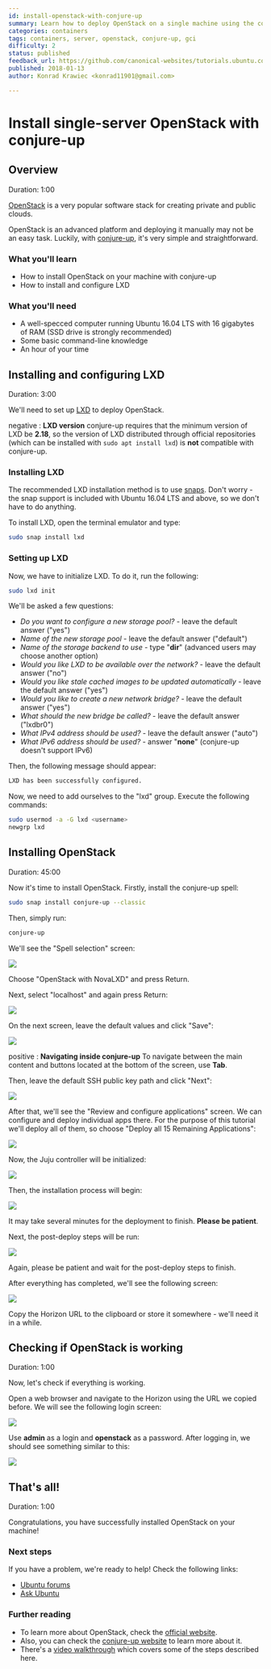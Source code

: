 ```yaml
---
id: install-openstack-with-conjure-up
summary: Learn how to deploy OpenStack on a single machine using the conjure-up spell.
categories: containers
tags: containers, server, openstack, conjure-up, gci
difficulty: 2
status: published
feedback_url: https://github.com/canonical-websites/tutorials.ubuntu.com/issues
published: 2018-01-13
author: Konrad Krawiec <konrad11901@gmail.com>

---
```


# Install single-server OpenStack with conjure-up

## Overview
Duration: 1:00

[OpenStack](https://www.openstack.org) is a very popular software stack for creating private and public clouds.

OpenStack is an advanced platform and deploying it manually may not be an easy task. Luckily, with [conjure-up](https://conjure-up.io), it's very simple and straightforward.

### What you'll learn

- How to install OpenStack on your machine with conjure-up
- How to install and configure LXD

### What you'll need

- A well-specced computer running Ubuntu 16.04 LTS with 16 gigabytes of RAM (SSD drive is strongly recommended)
- Some basic command-line knowledge
- An hour of your time

## Installing and configuring LXD
Duration: 3:00

We'll need to set up [LXD](https://linuxcontainers.org/lxd) to deploy OpenStack.

negative
: **LXD version**
conjure-up requires that the minimum version of LXD be **2.18**, so the version of LXD distributed through official repositories (which can be installed with `sudo apt install lxd`) is **not** compatible with conjure-up.

### Installing LXD

The recommended LXD installation method is to use [snaps](https://snapcraft.io). Don't worry - the snap support is included with Ubuntu 16.04 LTS and above, so we don't have to do anything.

To install LXD, open the terminal emulator and type:

```bash
sudo snap install lxd
```

### Setting up LXD

Now, we have to initialize LXD. To do it, run the following:

```bash
sudo lxd init
```

We'll be asked a few questions:

* *Do you want to configure a new storage pool?* - leave the default answer ("yes")
* *Name of the new storage pool* - leave the default answer ("default")
* *Name of the storage backend to use* - type "**dir**" (advanced users may choose another option)
* *Would you like LXD to be available over the network?* - leave the default answer ("no")
* *Would you like stale cached images to be updated automatically* - leave the default answer ("yes")
* *Would you like to create a new network bridge?* - leave the default answer ("yes")
* *What should the new bridge be called?* - leave the default answer ("lxdbr0")
* *What IPv4 address should be used?* - leave the default answer ("auto")
* *What IPv6 address should be used?* - answer "**none**" (conjure-up doesn't support IPv6)

Then, the following message should appear:

```bash
LXD has been successfully configured.
```

Now, we need to add ourselves to the "lxd" group. Execute the following commands:

```bash
sudo usermod -a -G lxd <username>
newgrp lxd
```

## Installing OpenStack
Duration: 45:00

Now it's time to install OpenStack. Firstly, install the conjure-up spell:

```bash
sudo snap install conjure-up --classic
```

Then, simply run:

```bash
conjure-up
```

We'll see the "Spell selection" screen:

![](./images/conjure-up-1.png)

Choose "OpenStack with NovaLXD" and press Return.

Next, select "localhost" and again press Return:

![](./images/conjure-up-2.png)

On the next screen, leave the default values and click "Save":

![](./images/conjure-up-3.png)

positive
: **Navigating inside conjure-up**
To navigate between the main content and buttons located at the bottom of the screen, use **Tab**.

Then, leave the default SSH public key path and click "Next":

![](./images/conjure-up-4.png)

After that, we'll see the "Review and configure applications" screen. We can configure and deploy individual apps there. For the purpose of this tutorial we'll deploy all of them, so choose "Deploy all 15 Remaining Applications":

![](./images/conjure-up-5.png)

Now, the Juju controller will be initialized:

![](./images/conjure-up-6.png)

Then, the installation process will begin:

![](./images/conjure-up-7.png)

It may take several minutes for the deployment to finish. **Please be patient**.

Next, the post-deploy steps will be run:

![](./images/conjure-up-8.png)

Again, please be patient and wait for the post-deploy steps to finish.

After everything has completed, we'll see the following screen:

![](./images/conjure-up-9.png)

Copy the Horizon URL to the clipboard or store it somewhere - we'll need it in a while.

## Checking if OpenStack is working
Duration: 1:00

Now, let's check if everything is working.

Open a web browser and navigate to the Horizon using the URL we copied before. We will see the following login screen:

![](./images/horizon-1.png)

Use **admin** as a login and **openstack** as a password. After logging in, we should see something similar to this:

![](./images/horizon-2.png)

## That's all!
Duration: 1:00

Congratulations, you have successfully installed OpenStack on your machine!

### Next steps

If you have a problem, we're ready to help! Check the following links:

* [Ubuntu forums](https://ubuntuforums.org)
* [Ask Ubuntu](https://askubuntu.com)

### Further reading

* To learn more about OpenStack, check the [official website](https://www.openstack.org).
* Also, you can check the [conjure-up website](https://conjure-up.io) to learn more about it.
* There's a [video walkthrough](https://www.ubuntu.com/download/cloud/try-openstack) which covers some of the steps described here.
